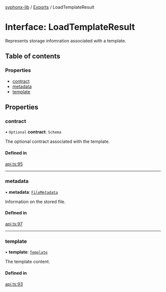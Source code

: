 [syphonx-lib](../README.md) / [Exports](../modules.md) / LoadTemplateResult

# Interface: LoadTemplateResult

Represents storage infomration associated with a template.

## Table of contents

### Properties

- [contract](LoadTemplateResult.md#contract)
- [metadata](LoadTemplateResult.md#metadata)
- [template](LoadTemplateResult.md#template)

## Properties

### contract

• `Optional` **contract**: `Schema`

The optional contract associated with the template.

#### Defined in

[api.ts:95](https://github.com/dtempx/syphonx-lib/blob/4fe11ca/api.ts#L95)

___

### metadata

• **metadata**: [`FileMetadata`](FileMetadata.md)

Information on the stored file.

#### Defined in

[api.ts:97](https://github.com/dtempx/syphonx-lib/blob/4fe11ca/api.ts#L97)

___

### template

• **template**: [`Template`](Template.md)

The template content.

#### Defined in

[api.ts:93](https://github.com/dtempx/syphonx-lib/blob/4fe11ca/api.ts#L93)

